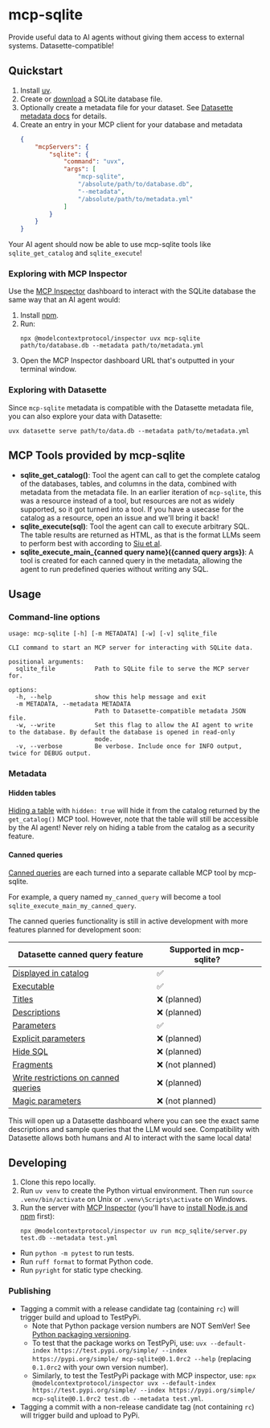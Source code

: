 # mcp-sqlite
Provide useful data to AI agents without giving them access to external systems. Datasette-compatible!

## Quickstart
1.  Install [uv](https://docs.astral.sh/uv/getting-started/installation/).
2.  Create or [download](https://github.com/davidjamesknight/SQLite_databases_for_learning_data_science/raw/refs/heads/main/titanic.db) a SQLite database file.
3.  Optionally create a metadata file for your dataset. See [Datasette metadata docs](https://docs.datasette.io/en/stable/metadata.html) for details.
4.  Create an entry in your MCP client for your database and metadata
    ```json
    {
        "mcpServers": {
            "sqlite": {
                "command": "uvx",
                "args": [
                    "mcp-sqlite",
                    "/absolute/path/to/database.db",
                    "--metadata",
                    "/absolute/path/to/metadata.yml"
                ]
            }
        }
    }
    ```

Your AI agent should now be able to use mcp-sqlite tools like `sqlite_get_catalog` and `sqlite_execute`!

### Exploring with MCP Inspector
Use the [MCP Inspector](https://modelcontextprotocol.io/docs/tools/inspector) dashboard to interact with the SQLite database the same way that an AI agent would:
1.  Install [npm](https://docs.npmjs.com/downloading-and-installing-node-js-and-npm).
2.  Run:
    ```
    npx @modelcontextprotocol/inspector uvx mcp-sqlite path/to/database.db --metadata path/to/metadata.yml
    ```
3.  Open the MCP Inspector dashboard URL that's outputted in your terminal window.

### Exploring with Datasette
Since `mcp-sqlite` metadata is compatible with the Datasette metadata file, you can also explore your data with Datasette:
```
uvx datasette serve path/to/data.db --metadata path/to/metadata.yml
```

## MCP Tools provided by mcp-sqlite
- **sqlite_get_catalog()**: Tool the agent can call to get the complete catalog of the databases, tables, and columns in the data, combined with metadata from the metadata file. In an earlier iteration of `mcp-sqlite`, this was a resource instead of a tool, but resources are not as widely supported, so it got turned into a tool. If you have a usecase for the catalog as a resource, open an issue and we'll bring it back!
- **sqlite_execute(sql)**: Tool the agent can call to execute arbitrary SQL. The table results are returned as HTML, as that is the format LLMs seem to perform best with according to [Siu et al](https://arxiv.org/abs/2305.13062).
- **sqlite_execute_main_{canned query name}({canned query args})**: A tool is created for each canned query in the metadata, allowing the agent to run predefined queries without writing any SQL.

## Usage

### Command-line options
```
usage: mcp-sqlite [-h] [-m METADATA] [-w] [-v] sqlite_file

CLI command to start an MCP server for interacting with SQLite data.

positional arguments:
  sqlite_file           Path to SQLite file to serve the MCP server for.

options:
  -h, --help            show this help message and exit
  -m METADATA, --metadata METADATA
                        Path to Datasette-compatible metadata JSON file.
  -w, --write           Set this flag to allow the AI agent to write to the database. By default the database is opened in read-only       
                        mode.
  -v, --verbose         Be verbose. Include once for INFO output, twice for DEBUG output.
```

### Metadata

#### Hidden tables
[Hiding a table](https://docs.datasette.io/en/stable/metadata.html#hiding-tables) with `hidden: true` will hide it from the catalog returned by the `get_catalog()` MCP tool.
However, note that the table will still be accessible by the AI agent!
Never rely on hiding a table from the catalog as a security feature.

#### Canned queries
[Canned queries](https://docs.datasette.io/en/stable/sql_queries.html#canned-queries) are each turned into a separate callable MCP tool by mcp-sqlite.

For example, a query named `my_canned_query` will become a tool `sqlite_execute_main_my_canned_query`.

The canned queries functionality is still in active development with more features planned for development soon:

| Datasette canned query feature | Supported in mcp-sqlite? |
| ------------------------------ | ------------------------ |
| [Displayed in catalog](https://docs.datasette.io/en/stable/sql_queries.html#canned-queries) | ✅ |
| [Executable](https://docs.datasette.io/en/stable/sql_queries.html#canned-queries) | ✅ |
| [Titles](https://docs.datasette.io/en/stable/sql_queries.html#canned-queries) | ❌ (planned) |
| [Descriptions](https://docs.datasette.io/en/stable/sql_queries.html#canned-queries) | ❌ (planned) |
| [Parameters](https://docs.datasette.io/en/stable/sql_queries.html#canned-queries) | ✅ |
| [Explicit parameters](https://docs.datasette.io/en/stable/sql_queries.html#canned-queries) | ❌ (planned) |
| [Hide SQL](https://docs.datasette.io/en/stable/sql_queries.html#hide-sql) | ❌ (planned) |
| [Fragments](https://docs.datasette.io/en/stable/sql_queries.html#fragment) | ❌ (not planned) |
| [Write restrictions on canned queries](https://docs.datasette.io/en/stable/sql_queries.html#writable-canned-queries) | ❌ (planned) |
| [Magic parameters](https://docs.datasette.io/en/stable/sql_queries.html#magic-parameters) | ❌ (not planned) |

This will open up a Datasette dashboard where you can see the exact same descriptions and sample queries that the LLM would see.
Compatibility with Datasette allows both humans and AI to interact with the same local data!

## Developing
1.  Clone this repo locally.
2.  Run `uv venv` to create the Python virtual environment.
    Then run `source .venv/bin/activate` on Unix or `.venv\Scripts\activate` on Windows.
3.  Run the server with [MCP Inspector](https://modelcontextprotocol.io/docs/tools/inspector)
    (you'll have to [install Node.js and npm](https://docs.npmjs.com/downloading-and-installing-node-js-and-npm) first):
    ```
    npx @modelcontextprotocol/inspector uv run mcp_sqlite/server.py test.db --metadata test.yml
    ```

- Run `python -m pytest` to run tests.
- Run `ruff format` to format Python code.
- Run `pyright` for static type checking.

### Publishing
- Tagging a commit with a release candidate tag (containing `rc`) will trigger build and upload to TestPyPi.
  - Note that Python package version numbers are NOT SemVer! See [Python packaging versioning](https://packaging.python.org/en/latest/discussions/versioning/).
  - To test that the package works on TestPyPi, use: `uvx --default-index https://test.pypi.org/simple/ --index https://pypi.org/simple/ mcp-sqlite@0.1.0rc2 --help` (replacing `0.1.0rc2` with your own version number).
  - Similarly, to test the TestPyPi package with MCP inspector, use: `npx @modelcontextprotocol/inspector uvx --default-index https://test.pypi.org/simple/ --index https://pypi.org/simple/ mcp-sqlite@0.1.0rc2 test.db --metadata test.yml`.
- Tagging a commit with a non-release candidate tag (not containing `rc`) will trigger build and upload to PyPi.